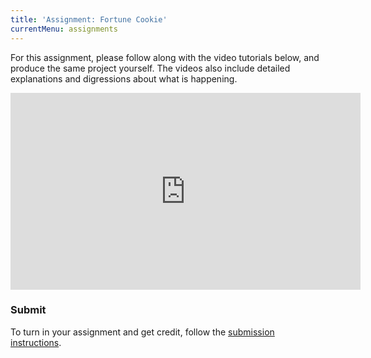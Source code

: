 ```yaml
---
title: 'Assignment: Fortune Cookie'
currentMenu: assignments
---
```


For this assignment, please follow along with the video tutorials below, and produce the same project yourself. The videos also include detailed explanations and digressions about what is happening.


<iframe width="560" height="315" src="https://www.youtube.com/embed/videoseries?list=PLs5n5nYB22fJZxETxSnSgdj-d-gTgtUfj" frameborder="0" allowfullscreen></iframe>


### Submit

To turn in your assignment and get credit, follow the [submission instructions][submission-instructions].

[submission-instructions]: ../
